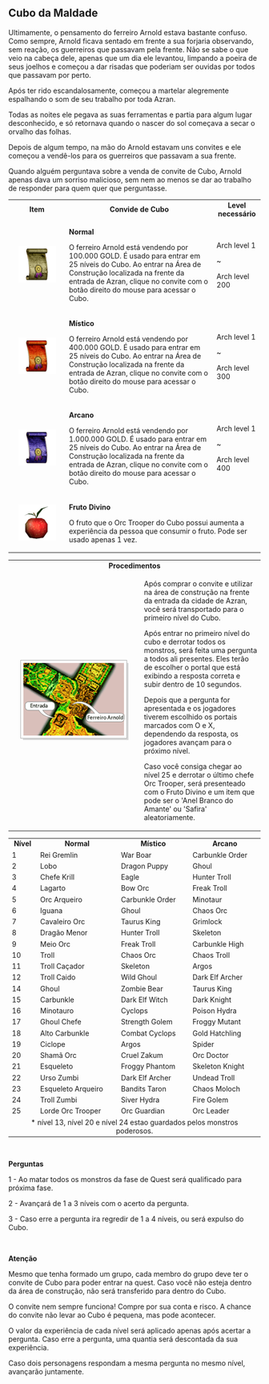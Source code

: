 ## Cubo da Maldade

<html>
  <head>
    <meta charset="utf-8" />
    <meta name="viewport" content="width=device-width" />
  </head>
  <body>

<p>Ultimamente, o pensamento do ferreiro Arnold estava bastante confuso. Como sempre, Arnold ficava sentado em frente a sua forjaria observando, sem reação, os guerreiros que passavam pela frente. Não se sabe o que veio na cabeça dele, apenas que um dia ele levantou, limpando a poeira de seus joelhos e começou a dar risadas que poderiam ser ouvidas por todos que passavam por perto.</p>
<p>Após ter rido escandalosamente, começou a martelar alegremente espalhando o som de seu trabalho por toda Azran.</p>
<p>Todas as noites ele pegava as suas ferramentas e partia para algum lugar desconhecido, e só retornava quando o nascer do sol começava a secar o orvalho das folhas.</p>
<p>Depois de algum tempo, na mão do Arnold estavam uns convites e ele começou a vendê-los para os guerreiros que passavam a sua frente.</p>
<p>Quando alguém perguntava sobre a venda de convite de Cubo, Arnold apenas dava um sorriso malicioso, sem nem ao menos se dar ao trabalho de responder para quem quer que perguntasse.</p>
<table align="center" border="0" cellpadding="2" cellspacing="2	"> 
	<tr align="center" cellpadding="10" cellspacing="10">
		<td><strong>Item</strong></td>
		<td><strong>Convide de Cubo</strong></td>
		<td><strong>Level necessário</strong></td>
	</tr>
	<tr>
		<td align="center"><img src="./Quests-Especiais-files/Cubo-da-Maldade-files/wyd_img_cubo-da-maldade-1.gif"/></td>
		<td><p><strong>Normal</strong></p>
			<p>O ferreiro Arnold está vendendo por 100.000 GOLD. É usado para entrar em 25 níveis do Cubo. Ao entrar na Área de Construção localizada na frente da entrada de Azran, clique no convite com o botão direito do mouse para acessar o Cubo.</p></td>
		<td><p>Arch level 1</p>
			<p>~</p>
			<p>Arch level 200</p></td>
	</tr>
	<tr>
		<td align="center" width="100px"><img src="./Quests-Especiais-files/Cubo-da-Maldade-files/wyd_img_cubo-da-maldade-2.gif"/></td>
		<td><p><strong>Místico</strong></p>
			<p>O ferreiro Arnold está vendendo por 400.000 GOLD. É usado para entrar em 25 níveis do Cubo. Ao entrar na Área de Construção localizada na frente da entrada de Azran, clique no convite com o botão direito do mouse para acessar o Cubo.</p></td>
		<td><p>Arch level 1</p>
			<p>~</p>
			<p>Arch level 300</p></td>
	</tr>
	<tr>
		<td align="center"><img src="./Quests-Especiais-files/Cubo-da-Maldade-files/wyd_img_cubo-da-maldade-3.gif"/></td>
		<td><p><strong>Arcano</strong></p>
			<p>O ferreiro Arnold está vendendo por 1.000.000 GOLD. É usado para entrar em 25 níveis do Cubo. Ao entrar na Área de Construção localizada na frente da entrada de Azran, clique no convite com o botão direito do mouse para acessar o Cubo.</p></td>
		<td><p>Arch level 1</p>
			<p>~</p>
			<p>Arch level 400</p></td>
	</tr>
	<tr>
		<td align="center"><img src="./Quests-Especiais-files/Cubo-da-Maldade-files/wyd_img_cubo-da-maldade-4.gif"/></td>
		<td colspan="2"><p><strong>Fruto Divino</strong>
			<p>O fruto que o Orc Trooper do Cubo possui aumenta a experiência da pessoa que consumir o fruto. Pode ser usado apenas 1 vez.</p></td>
	</tr>
</table>
<table>
	<tr>
		<td colspan="2" align="center"><strong>Procedimentos</strong></td>
	</tr>
	<tr>
		<td align="center" width="250px"><img src="./Quests-Especiais-files/Cubo-da-Maldade-files/wyd_img_cubo-da-maldade-5.gif"/></td>
		<td><p>Após comprar o convite e utilizar na área de construção na frente da entrada da cidade de Azran, você será transportado para o primeiro nível do Cubo.</p>
			<p>Após entrar no primeiro nível do cubo e derrotar todos os monstros, será feita uma pergunta a todos ali presentes. Eles terão de escolher o portal que está exibindo a resposta correta e subir dentro de 10 segundos.</p>
			<p>Depois que a pergunta for apresentada e os jogadores tiverem escolhido os portais marcados com O e X, dependendo da resposta, os jogadores avançam para o próximo nível.</p>
			<p>Caso você consiga chegar ao nível 25 e derrotar o último chefe Orc Trooper, será presenteado com o Fruto Divino e um item que pode ser o 'Anel Branco do Amante' ou 'Safira' aleatoriamente.</p></td>
	</tr>
</table>
<table border="0" cellpadding="5" cellspacing="5"> 
	<tr align="center">
		<td><strong>Nível</strong></td>
		<td><strong>Normal</strong></td>
		<td><strong>Místico</strong></td>
		<td><strong>Arcano</strong></td>
	</tr>
	<tr>
		<td>1</td>
		<td>Rei Gremlin</td>
		<td>War Boar</td>
		<td>Carbunkle Order</td>
	</tr><tr>
		<td>2</td>
		<td>Lobo</td>
		<td>Dragon Puppy</td>
		<td>Ghoul</td>
	</tr>
	<tr>
		<td>3</td>
		<td>Chefe Krill</td>
		<td>Eagle</td>
		<td>Hunter Troll</td>
	</tr>
	<tr>
		<td>4</td>
		<td>Lagarto</td>
		<td>Bow Orc</td>
		<td>Freak Troll</td>
	</tr>
	<tr>
		<td>5</td>
		<td>Orc Arqueiro</td>
		<td>Carbunkle Order</td>
		<td>Minotaur</td>
	</tr>
	<tr>
		<td>6</td>
		<td>Iguana</td>
		<td>Ghoul</td>
		<td>Chaos Orc</td>
	</tr>
	<tr>
		<td>7</td>
		<td>Cavaleiro Orc</td>
		<td>Taurus King</td>
		<td>Grimlock</td>
	</tr>
	<tr>
		<td>8</td>
		<td>Dragão Menor</td>
		<td>Hunter Troll</td>
		<td>Skeleton</td>
	</tr>
	<tr>
		<td>9</td>
		<td>Meio Orc</td>
		<td>Freak Troll</td>
		<td>Carbunkle High</td>
	</tr>
	<tr>
		<td>10</td>
		<td>Troll</td>
		<td>Chaos Orc</td>
		<td>Chaos Troll</td>
	</tr>
	<tr>
		<td>11</td>
		<td>Troll Caçador</td>
		<td>Skeleton</td>
		<td>Argos</td>
	</tr>
	<tr>
		<td>12</td>
		<td>Troll Caido</td>
		<td>Wild Ghoul</td>
		<td>Dark Elf Archer</td>
	</tr>
	<tr>
		<td>14</td>
		<td>Ghoul</td>
		<td>Zombie Bear</td>
		<td>Taurus King</td>
	</tr>
	<tr>
		<td>15</td>
		<td>Carbunkle</td>
		<td>Dark Elf Witch</td>
		<td>Dark Knight</td>
	</tr>
	<tr>
		<td>16</td>
		<td>Minotauro</td>
		<td>Cyclops</td>
		<td>Poison Hydra</td>
	</tr>
	<tr>
		<td>17</td>
		<td>Ghoul Chefe</td>
		<td>Strength Golem</td>
		<td>Froggy Mutant</td>
	</tr>
	<tr>
		<td>18</td>
		<td>Alto Carbunkle</td>
		<td>Combat Cyclops</td>
		<td>Gold Hatchling</td>
	</tr>
	<tr>
		<td>19</td>
		<td>Ciclope</td>
		<td>Argos</td>
		<td>Spider</td>
	</tr>
	<tr>
		<td>20</td>
		<td>Shamã Orc</td>
		<td>Cruel Zakum</td>
		<td>Orc Doctor</td>
	</tr>
	<tr>
		<td>21</td>
		<td>Esqueleto</td>
		<td>Froggy Phantom</td>
		<td>Skeleton Knight</td>
	</tr>
	<tr>
		<td>22</td>
		<td>Urso Zumbi</td>
		<td>Dark Elf Archer</td>
		<td>Undead Troll</td>
	</tr>
	<tr>
		<td>23</td>
		<td>Esqueleto Arqueiro</td>
		<td>Bandits Taron</td>
		<td>Chaos Moloch</td>
	</tr>
	<tr>
		<td>24</td>
		<td>Troll Zumbi</td>
		<td>Siver Hydra</td>
		<td>Fire Golem</td>
	</tr>
	<tr>
		<td>25</td>
		<td>Lorde Orc Trooper</td>
		<td>Orc Guardian</td>
		<td>Orc Leader</td>
	</tr>
	<tr>
		<td align="center" colspan="4">* nível 13, nível 20 e nível 24 estao guardados pelos monstros poderosos.</td>
	</tr>
</table>
<br>
<p><strong>Perguntas</strong></p>
<p>1 - Ao matar todos os monstros da fase de Quest será qualificado para próxima fase.</p>
<p>2 - Avançará de 1 a 3 níveis com o acerto da pergunta.</p>
<p>3 - Caso erre a pergunta ira regredir de 1 a 4 níveis, ou será expulso do Cubo.</p>
<br>
<p><strong>Atenção</strong></p>
<p>Mesmo que tenha formado um grupo, cada membro do grupo deve ter o convite de Cubo para poder entrar na quest. Caso você não esteja dentro da área de construção, não será transferido para dentro do Cubo.</p>
<p>O convite nem sempre funciona! Compre por sua conta e risco. A chance do convite não levar ao Cubo é pequena, mas pode acontecer.</p>
<p>O valor da experiência de cada nível será aplicado apenas após acertar a pergunta. Caso erre a pergunta, uma quantia será descontada da sua experiência.</p>
<p>Caso dois personagens respondam a mesma pergunta no mesmo nível, avançarão juntamente.</p>
</body>
</html>